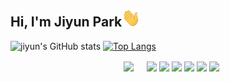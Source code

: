 
## Hi, I'm Jiyun Park<img src="https://raw.githubusercontent.com/isabellaji/isabellaji/main/wave.gif" width="30">

![jiyun's GitHub stats](https://github-readme-stats.vercel.app/api?username=Jiyun-Parkk&show_icons=true&theme=monokai&hide_title=true)
[![Top Langs](https://github-readme-stats.vercel.app/api/top-langs/?username=Jiyun-Parkk&layout=compact)](https://github.com/jiyun-par/github-readme-stats)

<p align="center">
&ensp;
<img src ="https://img.shields.io/badge/html5-E34F26.svg?&style=for-the-badge&logo=HTML5&logoColor=white" align="center"/>
&ensp;
&thinsp;
<img src ="https://img.shields.io/badge/css-1572B6.svg?&style=for-the-badge&logo=CSS3&logoColor=white" align="center"/>
<img src ="https://img.shields.io/badge/javascript-F7DF1E.svg?&style=for-the-badge&logo=JAVASCRIPT&logoColor=white" align="center"/>
  <img src ="https://img.shields.io/badge/typescript-3178C6.svg?&style=for-the-badge&logo=TYPESCRIPT&logoColor=white" align="center"/>
<img src ="https://img.shields.io/badge/jquery-0769AD.svg?&style=for-the-badge&logo=JQUERY&logoColor=white" align="center"/>
<img src ="https://img.shields.io/badge/react-61DAFB.svg?&style=for-the-badge&logo=REACT&logoColor=white" align="center"/>
<img src ="https://img.shields.io/badge/vue-4FC08D.svg?&style=for-the-badge&logo=vue.js&logoColor=white" align="center"/>
</p><br/>
